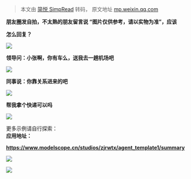 > 本文由 [简悦 SimpRead](http://ksria.com/simpread/) 转码， 原文地址 [mp.weixin.qq.com](https://mp.weixin.qq.com/s/9c0gD7Uv5ve_28bwJBjmOQ)

**朋友圈发自拍，不太熟的朋友留言说 “图片仅供参考，请以实物为准”，应该**

**怎么回复？**

![](https://mmbiz.qpic.cn/mmbiz_png/X7R48md7khzBmkPmqfFyLGs1QuRBxfVsmHfhrOgjtj87u9jZshWISX6y7q3ZpkqqOu0VJDpjOibrkQsO2UF4HPw/640?wx_fmt=png&from=appmsg)

**领导问：小张啊，你有车么，送我去一趟机场吧**

![](https://mmbiz.qpic.cn/mmbiz_png/X7R48md7khzBmkPmqfFyLGs1QuRBxfVs24jdskghT80UZRZ5zib4TZXiaW7S8FmRUGpIYXkseHrTia9oEU7lNiahuQ/640?wx_fmt=png&from=appmsg)

**同事说：你靠关系进来的吧**

![](https://mmbiz.qpic.cn/mmbiz_png/X7R48md7khzBmkPmqfFyLGs1QuRBxfVsVE2Pvlyk1aZDgvjlL3NA5Xh6ztW1Uiat5qlTsNWSUfKTnF4xejiciaRmA/640?wx_fmt=png&from=appmsg)

**帮我拿个快递可以吗**

![](https://mmbiz.qpic.cn/mmbiz_png/X7R48md7khzBmkPmqfFyLGs1QuRBxfVsePVyrF643WTeZiahOxqbqpgHDF86uEUgoibpPpJ1Y7yvhnhicyNibO3c6w/640?wx_fmt=png&from=appmsg)

更多示例请自行探索：  
**应用地址：**

**https://www.modelscope.cn/studios/zjrwtx/agent_template1/summary**

![](https://mmbiz.qpic.cn/mmbiz_jpg/X7R48md7khzgcibw0qu2ergWH3DVMYHehwGQxVAaRZIe1icUicKEib7LAG0dgW4GUq4GLH5XibZ6LI1MdAyzB6ZtickA/640?wx_fmt=jpeg)

![](https://mmbiz.qpic.cn/mmbiz_jpg/X7R48md7khzgcibw0qu2ergWH3DVMYHehnO7yNibpQcqAjP0x5OmKNYichTAXKIicXZibOxtnibQNDJm7coIh87PL2jQ/640?wx_fmt=jpeg)